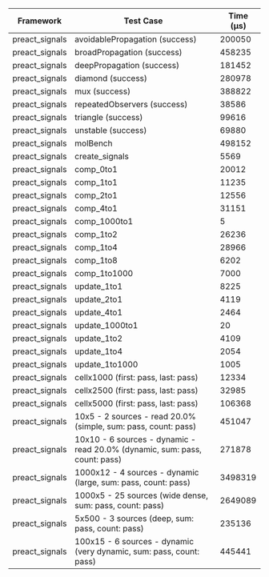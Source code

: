 | Framework | Test Case | Time (μs) |
| --- | --- | --- |
| preact_signals | avoidablePropagation (success) | 200050 |
| preact_signals | broadPropagation (success) | 458235 |
| preact_signals | deepPropagation (success) | 181452 |
| preact_signals | diamond (success) | 280978 |
| preact_signals | mux (success) | 388822 |
| preact_signals | repeatedObservers (success) | 38586 |
| preact_signals | triangle (success) | 99616 |
| preact_signals | unstable (success) | 69880 |
| preact_signals | molBench | 498152 |
| preact_signals | create_signals | 5569 |
| preact_signals | comp_0to1 | 20012 |
| preact_signals | comp_1to1 | 11235 |
| preact_signals | comp_2to1 | 12556 |
| preact_signals | comp_4to1 | 31151 |
| preact_signals | comp_1000to1 | 5 |
| preact_signals | comp_1to2 | 26236 |
| preact_signals | comp_1to4 | 28966 |
| preact_signals | comp_1to8 | 6202 |
| preact_signals | comp_1to1000 | 7000 |
| preact_signals | update_1to1 | 8225 |
| preact_signals | update_2to1 | 4119 |
| preact_signals | update_4to1 | 2464 |
| preact_signals | update_1000to1 | 20 |
| preact_signals | update_1to2 | 4109 |
| preact_signals | update_1to4 | 2054 |
| preact_signals | update_1to1000 | 1005 |
| preact_signals | cellx1000 (first: pass, last: pass) | 12334 |
| preact_signals | cellx2500 (first: pass, last: pass) | 32985 |
| preact_signals | cellx5000 (first: pass, last: pass) | 106368 |
| preact_signals | 10x5 - 2 sources - read 20.0% (simple, sum: pass, count: pass) | 451047 |
| preact_signals | 10x10 - 6 sources - dynamic - read 20.0% (dynamic, sum: pass, count: pass) | 271878 |
| preact_signals | 1000x12 - 4 sources - dynamic (large, sum: pass, count: pass) | 3498319 |
| preact_signals | 1000x5 - 25 sources (wide dense, sum: pass, count: pass) | 2649089 |
| preact_signals | 5x500 - 3 sources (deep, sum: pass, count: pass) | 235136 |
| preact_signals | 100x15 - 6 sources - dynamic (very dynamic, sum: pass, count: pass) | 445441 |
